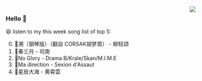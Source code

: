 <img align="right"  src="https://github-readme-stats.vercel.app/api/top-langs/?username=sohyunQVQ" />

### Hello 👋

😄 listen to my this week song list of top 5:

0. 🌈溯（钢琴版）（翻自 CORSAK胡梦周）  - 柳轻颂
1. 🌈春三月 - 司南
2. 🌈No Glory - Drama B/Krale/Skan/M.I.M.E
3. 🌈Ma direction - Sexion d'Assaut
4. 🌈星辰大海 - 黄霄雲

